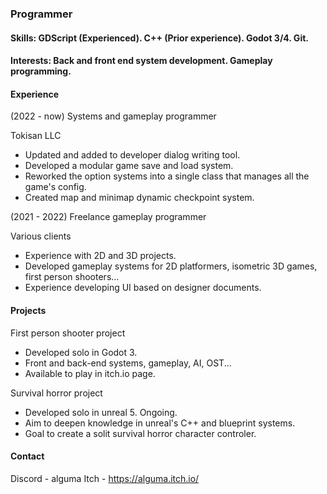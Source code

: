 ### Programmer

#### Skills: GDScript (Experienced). C++ (Prior experience). Godot 3/4. Git.
#### Interests: Back and front end system development. Gameplay programming.

#### Experience

(2022 - now) Systems and gameplay programmer

Tokisan LLC
- Updated and added to developer dialog writing tool.
- Developed a modular game save and load system.
- Reworked the option systems into a single class that manages all the game's config.
- Created map and minimap dynamic checkpoint system.

(2021 - 2022) Freelance gameplay programmer

Various clients
- Experience with 2D and 3D projects.
- Developed gameplay systems for 2D platformers, isometric 3D games, first person shooters...
- Experience developing UI based on designer documents.

#### Projects

First person shooter project
- Developed solo in Godot 3.
- Front and back-end systems, gameplay, AI, OST...
- Available to play in itch.io page.

Survival horror project
- Developed solo in unreal 5. Ongoing.
- Aim to deepen knowledge in unreal's C++ and blueprint systems.
- Goal to create a solit survival horror character controler.

#### Contact
Discord - alguma
Itch - https://alguma.itch.io/
